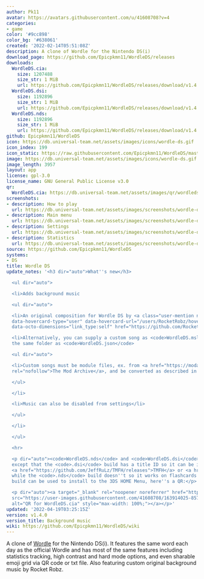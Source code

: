 ```yaml
---
author: Pk11
avatar: https://avatars.githubusercontent.com/u/41608708?v=4
categories:
- game
color: '#9cc898'
color_bg: '#638061'
created: '2022-02-14T05:51:08Z'
description: A clone of Wordle for the Nintendo DS(i)
download_page: https://github.com/Epicpkmn11/WordleDS/releases
downloads:
  WordleDS.cia:
    size: 1207488
    size_str: 1 MiB
    url: https://github.com/Epicpkmn11/WordleDS/releases/download/v1.4.0/WordleDS.cia
  WordleDS.dsi:
    size: 1192896
    size_str: 1 MiB
    url: https://github.com/Epicpkmn11/WordleDS/releases/download/v1.4.0/WordleDS.dsi
  WordleDS.nds:
    size: 1192896
    size_str: 1 MiB
    url: https://github.com/Epicpkmn11/WordleDS/releases/download/v1.4.0/WordleDS.nds
github: Epicpkmn11/WordleDS
icon: https://db.universal-team.net/assets/images/icons/wordle-ds.gif
icon_index: 199
icon_static: https://raw.githubusercontent.com/Epicpkmn11/WordleDS/master/resources/icon/icon.0.png
image: https://db.universal-team.net/assets/images/icons/wordle-ds.gif
image_length: 3957
layout: app
license: gpl-3.0
license_name: GNU General Public License v3.0
qr:
  WordleDS.cia: https://db.universal-team.net/assets/images/qr/wordleds-cia.png
screenshots:
- description: How to play
  url: https://db.universal-team.net/assets/images/screenshots/wordle-ds/how-to-play.png
- description: Main menu
  url: https://db.universal-team.net/assets/images/screenshots/wordle-ds/main-menu.png
- description: Settings
  url: https://db.universal-team.net/assets/images/screenshots/wordle-ds/settings.png
- description: Statistics
  url: https://db.universal-team.net/assets/images/screenshots/wordle-ds/statistics.png
source: https://github.com/Epicpkmn11/WordleDS
systems:
- DS
title: Wordle DS
update_notes: '<h3 dir="auto">What''s new</h3>

  <ul dir="auto">

  <li>Adds background music

  <ul dir="auto">

  <li>An original composition for Wordle DS by <a class="user-mention notranslate"
  data-hovercard-type="user" data-hovercard-url="/users/RocketRobz/hovercard" data-octo-click="hovercard-link-click"
  data-octo-dimensions="link_type:self" href="https://github.com/RocketRobz">@RocketRobz</a></li>

  <li>Alternatively, you can supply a custom song as <code>WordleDS.msl</code> in
  the same folder as <code>WordleDS.json</code>

  <ul dir="auto">

  <li>Custom songs must be module files, ex. from <a href="https://modarchive.org"
  rel="nofollow">The Mod Archive</a>, and be converted as described in the <a href="https://github.com/Epicpkmn11/WordleDS#customizing">README</a></li>

  </ul>

  </li>

  <li>Music can also be disabled from settings</li>

  </ul>

  </li>

  </ul>

  <hr>

  <p dir="auto"><code>WordleDS.nds</code> and <code>WordleDS.dsi</code> are identical
  except that the <code>.dsi</code> build has a title ID so it can be installed using
  <a href="https://github.com/JeffRuLz/TMFH/releases">TMFH</a> or <a href="https://github.com/Epicpkmn11/NTM/releases">NTM</a>
  while the <code>.nds</code> build doesn''t so it works on flashcards. The <code>.cia</code>
  build can be used to install to the 3DS HOME Menu, here''s a QR:</p>

  <p dir="auto"><a target="_blank" rel="noopener noreferrer" href="https://user-images.githubusercontent.com/41608708/163914025-85704900-de4c-4095-9c8a-0f419c9e5878.png"><img
  src="https://user-images.githubusercontent.com/41608708/163914025-85704900-de4c-4095-9c8a-0f419c9e5878.png"
  alt="QR for WordleDS.cia" style="max-width: 100%;"></a></p>'
updated: '2022-04-19T03:25:15Z'
version: v1.4.0
version_title: Background music
wiki: https://github.com/Epicpkmn11/WordleDS/wiki
---
```

A clone of [Wordle](https://www.nytimes.com/games/wordle/index.html) for the Nintendo DS(i). It features the same word each day as the official Wordle and has most of the same features including statistics tracking, high contrast and hard mode options, and even sharable emoji grid via QR code or txt file. Also featuring custom original background music by Rocket Robz.